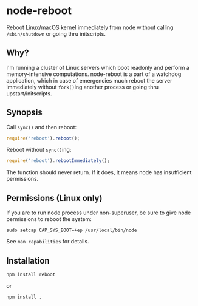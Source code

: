 # node-reboot

Reboot Linux/macOS kernel immediately from node without calling `/sbin/shutdown` or going thru initscripts. 

## Why? 

I'm running a cluster of Linux servers which boot readonly and perform a memory-intensive computations. node-reboot is a part of a watchdog application, which in case of emergencies much reboot the server immediately without `fork()`ing another process or going thru upstart/initscripts.

## Synopsis

Call `sync()` and then reboot: 

```javascript
require('reboot').reboot();
```

Reboot without `sync()`ing: 

```javascript
require('reboot').rebootImmediately();
```

The function should never return. If it does, it means node has insufficient permissions. 

## Permissions (Linux only)

If you are to run node process under non-superuser, be sure to give node permissions to reboot the system: 

```
sudo setcap CAP_SYS_BOOT=+ep /usr/local/bin/node
```

See `man capabilities` for details.


## Installation

```
npm install reboot
```

or

```
npm install .
```
